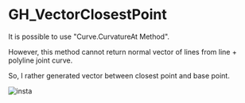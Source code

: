 # GH_VectorClosestPoint

It is possible to use "Curve.CurvatureAt Method".

However, this method cannot return normal vector of lines from line + polyline joint curve.

So, I rather generated vector between closest point and base point.

![insta](https://user-images.githubusercontent.com/93954052/141824416-ab68acd0-66a7-4ae1-b67c-b5c234ce80f2.gif)
